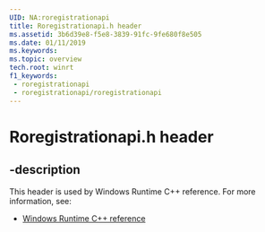 ```yaml
---
UID: NA:roregistrationapi
title: Roregistrationapi.h header
ms.assetid: 3b6d39e8-f5e8-3839-91fc-9fe680f8e505
ms.date: 01/11/2019
ms.keywords: 
ms.topic: overview
tech.root: winrt
f1_keywords:
 - roregistrationapi
 - roregistrationapi/roregistrationapi
---
```


# Roregistrationapi.h header


## -description

This header is used by Windows Runtime C++ reference. For more information, see:

- [Windows Runtime C++ reference](../_winrt/index.md)

